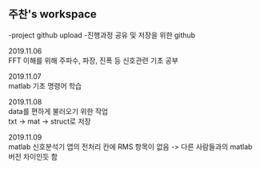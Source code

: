 ﻿## 주찬's workspace
 -project github upload
 -진행과정 공유 및 저장을 위한 github


2019.11.06  
FFT 이해를 위해 주파수, 파장, 진폭 등 신호관련 기초 공부

2019.11.07  
matlab 기초 명령어 학습

2019.11.08  
data를 편하게 불러오기 위한 작업  
txt -> mat -> struct로 저장

2019.11.09  
matlab 신호분석기 앱의 전처리 칸에 RMS 항목이 없음 -> 다른 사람들과의 matlab 버전 차이인듯 함
